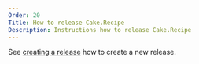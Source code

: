 ```yaml
---
Order: 20
Title: How to release Cake.Recipe
Description: Instructions how to release Cake.Recipe
---
```


See [creating a release] how to create a new release.

[creating a release]: https://cake-contrib.github.io/Cake.Recipe/docs/usage/creating-release